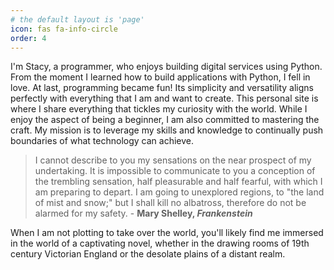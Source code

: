 ```yaml
---
# the default layout is 'page'
icon: fas fa-info-circle
order: 4
---
```


I'm Stacy, a programmer, who enjoys building digital services using Python. From the moment I learned how to build applications with Python, I fell in love. At last, programming became fun! Its simplicity and versatility aligns perfectly with everything that I am and want to create. This personal site is where I share everything that tickles my curiosity with the world. While I enjoy the aspect of being a beginner, I am also committed to mastering the craft. My mission is to leverage my skills and knowledge to continually push boundaries of what technology can achieve.

> I cannot describe to you my sensations on the near prospect of my undertaking. It is impossible to communicate to you a conception of the trembling sensation, half pleasurable and half fearful, with which I am preparing to depart. I am going to unexplored regions, to "the land of mist and snow;" but I shall kill no albatross, therefore do not be alarmed for my safety. - **Mary Shelley, *Frankenstein***

 When I am not plotting to take over the world, you'll likely find me immersed in the world of a captivating novel, whether in the drawing rooms of 19th century Victorian England or the desolate plains of a distant realm.